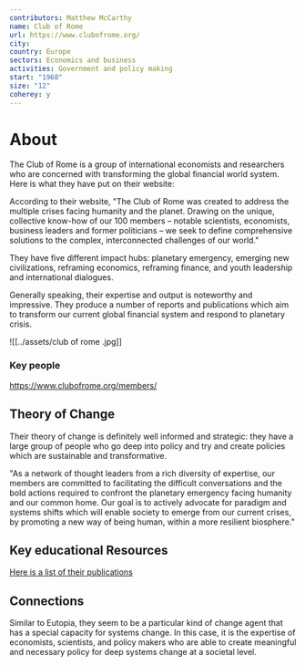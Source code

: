```yaml
---
contributors: Matthew McCarthy
name: Club of Rome
url: https://www.clubofrome.org/
city: 
country: Europe
sectors: Economics and business
activities: Government and policy making
start: "1968"
size: "12"
coherey: y
---
```


# About 

The Club of Rome is a group of international economists and researchers  who are concerned with transforming the global financial world system. Here is what they have put on their website: 

According to their website, "The Club of Rome was created to address the multiple crises facing humanity and the planet. Drawing on the unique, collective know-how of our 100 members – notable scientists, economists, business leaders and former politicians – we seek to define comprehensive solutions to the complex, 
interconnected challenges of our world."

They have five different impact hubs: planetary emergency, emerging new civilizations, reframing economics, reframing finance, and youth leadership
and international dialogues. 

Generally speaking, their expertise and output is noteworthy and impressive. They produce a number of reports and publications which aim to transform our current global financial system and respond to planetary crisis. 

![[../assets/club of rome .jpg]]

### Key people 

 https://www.clubofrome.org/members/

## Theory of Change 

Their theory of change is definitely well informed and strategic: they have a large group of people who go deep into policy and try and create policies which are sustainable and transformative. 

"As a network of thought leaders from a rich diversity of expertise, our members are committed to facilitating the difficult conversations and the bold actions required to confront the planetary emergency facing humanity and our common home. Our goal is to actively advocate for paradigm and systems shifts which will enable society to emerge from our current crises, by promoting a new way of being human, 
within a more resilient biosphere."

## Key educational Resources 

[Here is a list of their publications](https://www.clubofrome.org/publications/?filter=reports-to-cor)

## Connections 

Similar to Eutopia, they seem to be a particular kind of change agent that has a special capacity for systems change. In this case, it is the expertise of economists, scientists, and policy makers who are able to create meaningful and necessary policy for deep systems change at a societal level.


